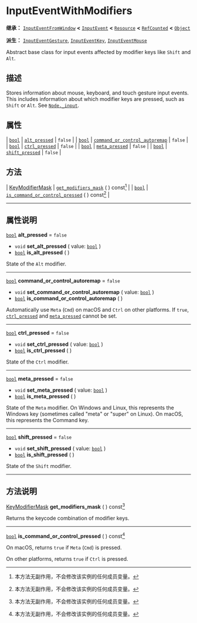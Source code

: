 <!-- ⚠ 请勿编辑本文件 ⚠ -->
<!-- 本文档使用脚本从 WeDot 引擎源码仓库生成。 -->
<!-- 生成脚本：https://github.com/WeDot-Engine/WeDot/tree/4.3/doc/tools/make_md.py； -->
<!-- 原文件：https://github.com/WeDot-Engine/WeDot/tree/4.3/doc/classes/InputEventWithModifiers.xml。 -->

<div id="_class_inputeventwithmodifiers"></div>

# InputEventWithModifiers

**继承：** [`InputEventFromWindow`](class_inputeventfromwindow.md) **<** [`InputEvent`](class_inputevent.md) **<** [`Resource`](class_resource.md) **<** [`RefCounted`](class_refcounted.md) **<** [`Object`](class_object.md)

**派生：** [`InputEventGesture`](class_inputeventgesture.md), [`InputEventKey`](class_inputeventkey.md), [`InputEventMouse`](class_inputeventmouse.md)

Abstract base class for input events affected by modifier keys like <i class="fa fa-gamepad"></i>`Shift` and <i class="fa fa-gamepad"></i>`Alt`.

## 描述

Stores information about mouse, keyboard, and touch gesture input events. This includes information about which modifier keys are pressed, such as <i class="fa fa-gamepad"></i>`Shift` or <i class="fa fa-gamepad"></i>`Alt`. See [`Node._input`](#class_node_private_method__input).

## 属性

| [`bool`](class_bool.md) | [`alt_pressed`](#class_inputeventwithmodifiers_property_alt_pressed)                                   | ``false`` |
| [`bool`](class_bool.md) | [`command_or_control_autoremap`](#class_inputeventwithmodifiers_property_command_or_control_autoremap) | ``false`` |
| [`bool`](class_bool.md) | [`ctrl_pressed`](#class_inputeventwithmodifiers_property_ctrl_pressed)                                 | ``false`` |
| [`bool`](class_bool.md) | [`meta_pressed`](#class_inputeventwithmodifiers_property_meta_pressed)                                 | ``false`` |
| [`bool`](class_bool.md) | [`shift_pressed`](#class_inputeventwithmodifiers_property_shift_pressed)                               | ``false`` |

## 方法

| [KeyModifierMask](#enum_@globalscope_keymodifiermask) | [`get_modifiers_mask`](#class_inputeventwithmodifiers_method_get_modifiers_mask) ( ) const[^const]                       |
| [`bool`](class_bool.md)                               | [`is_command_or_control_pressed`](#class_inputeventwithmodifiers_method_is_command_or_control_pressed) ( ) const[^const] |

<!-- rst-class:: classref-section-separator -->

---

## 属性说明

<div id="_class_inputeventwithmodifiers_property_alt_pressed"></div>

[`bool`](class_bool.md) **alt_pressed** = ``false`` <div id="class_inputeventwithmodifiers_property_alt_pressed"></div>

- `void` **set_alt_pressed** ( value: [`bool`](class_bool.md) )
- [`bool`](class_bool.md) **is_alt_pressed** ( )

State of the <i class="fa fa-gamepad"></i>`Alt` modifier.

<!-- rst-class:: classref-item-separator -->

---

<div id="_class_inputeventwithmodifiers_property_command_or_control_autoremap"></div>

[`bool`](class_bool.md) **command_or_control_autoremap** = ``false`` <div id="class_inputeventwithmodifiers_property_command_or_control_autoremap"></div>

- `void` **set_command_or_control_autoremap** ( value: [`bool`](class_bool.md) )
- [`bool`](class_bool.md) **is_command_or_control_autoremap** ( )

Automatically use <i class="fa fa-gamepad"></i>`Meta` (<i class="fa fa-gamepad"></i>`Cmd`) on macOS and <i class="fa fa-gamepad"></i>`Ctrl` on other platforms. If `true`, [`ctrl_pressed`](#class_inputeventwithmodifiers_property_ctrl_pressed) and [`meta_pressed`](#class_inputeventwithmodifiers_property_meta_pressed) cannot be set.

<!-- rst-class:: classref-item-separator -->

---

<div id="_class_inputeventwithmodifiers_property_ctrl_pressed"></div>

[`bool`](class_bool.md) **ctrl_pressed** = ``false`` <div id="class_inputeventwithmodifiers_property_ctrl_pressed"></div>

- `void` **set_ctrl_pressed** ( value: [`bool`](class_bool.md) )
- [`bool`](class_bool.md) **is_ctrl_pressed** ( )

State of the <i class="fa fa-gamepad"></i>`Ctrl` modifier.

<!-- rst-class:: classref-item-separator -->

---

<div id="_class_inputeventwithmodifiers_property_meta_pressed"></div>

[`bool`](class_bool.md) **meta_pressed** = ``false`` <div id="class_inputeventwithmodifiers_property_meta_pressed"></div>

- `void` **set_meta_pressed** ( value: [`bool`](class_bool.md) )
- [`bool`](class_bool.md) **is_meta_pressed** ( )

State of the <i class="fa fa-gamepad"></i>`Meta` modifier. On Windows and Linux, this represents the Windows key (sometimes called "meta" or "super" on Linux). On macOS, this represents the Command key.

<!-- rst-class:: classref-item-separator -->

---

<div id="_class_inputeventwithmodifiers_property_shift_pressed"></div>

[`bool`](class_bool.md) **shift_pressed** = ``false`` <div id="class_inputeventwithmodifiers_property_shift_pressed"></div>

- `void` **set_shift_pressed** ( value: [`bool`](class_bool.md) )
- [`bool`](class_bool.md) **is_shift_pressed** ( )

State of the <i class="fa fa-gamepad"></i>`Shift` modifier.

<!-- rst-class:: classref-section-separator -->

---

## 方法说明

<div id="_class_inputeventwithmodifiers_method_get_modifiers_mask"></div>

[KeyModifierMask](#enum_@globalscope_keymodifiermask) **get_modifiers_mask** ( ) const[^const]<div id="class_inputeventwithmodifiers_method_get_modifiers_mask"></div>

Returns the keycode combination of modifier keys.

<!-- rst-class:: classref-item-separator -->

---

<div id="_class_inputeventwithmodifiers_method_is_command_or_control_pressed"></div>

[`bool`](class_bool.md) **is_command_or_control_pressed** ( ) const[^const]<div id="class_inputeventwithmodifiers_method_is_command_or_control_pressed"></div>

On macOS, returns `true` if <i class="fa fa-gamepad"></i>`Meta` (<i class="fa fa-gamepad"></i>`Cmd`) is pressed.

On other platforms, returns `true` if <i class="fa fa-gamepad"></i>`Ctrl` is pressed.

[^virtual]: 本方法通常需要用户覆盖才能生效。
[^const]: 本方法无副作用，不会修改该实例的任何成员变量。
[^vararg]: 本方法除了能接受在此处描述的参数外，还能够继续接受任意数量的参数。
[^constructor]: 本方法用于构造某个类型。
[^static]: 调用本方法无需实例，可直接使用类名进行调用。
[^operator]: 本方法描述的是使用本类型作为左操作数的有效运算符。
[^bitfield]: 这个值是由下列位标志构成位掩码的整数。
[^void]: 无返回值。
